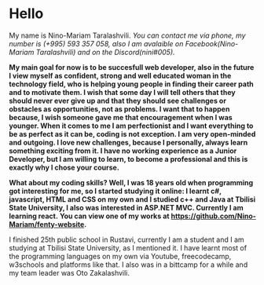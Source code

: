 # Hello
 My name is Nino-Mariam Taralashvili.
*You can contact me via phone, my number is (+995) 593 357 058, also I am avalaible on Facebook(Nino-Mariam Taralashvili) and on the Discord(nini#005).*


 **My main goal for now is to be succesfull web developer, also in the future I view myself as confident, strong and well educated woman in the technology field, who is helping young people in finding their career path and to motivate them. I wish that some day I will tell others that they should never ever give up and that they should see challenges or obstacles as opportunities, not as problems. I want that to happen because, I wish someone gave me that encouragement when I was younger. When it comes to me I am perfectionist and I want everything to be as perfect as it can be, coding is not exception. I am very open-minded and outgoing. I love new challenges, because I personally, always learn something exciting from it. I have no working experience as a Junior Developer, but I am willing to learn, to become a professional and this is exactly why I chose your course.**

**What about my coding skills? Well, I was 18 years old when programming got interesting for me, so I started studying it online: I learnt c#, javascript, HTML and CSS on my own and I studied c++ and Java at Tbilisi State University, I also was interested in ASP.NET MVC. Currently I am learning react.**
 **You can view one of my works at  https://github.com/Nino-Mariam/fenty-website.**

I finished 25th public school in Rustavi, currently I am a student and I am studying at Tbilisi State University, as I mentioned it. I have learnt most of the programming languages on my own via Youtube, freecodecamp, w3schools and platforms like that. I also was in a bittcamp for a while and my team leader was Oto Zakalashvili.
